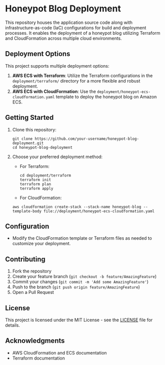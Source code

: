 # Honeypot Blog Deployment

This repository houses the application source code along with infrastructure-as-code (IaC) configurations for build and deployment processes. It enables the deployment of a honeypot blog utilizing Terraform and CloudFormation across multiple cloud environments.

## Deployment Options

This project supports multiple deployment options:

1. **AWS ECS with Terraform**: Utilize the Terraform configurations in the `deployment/terraform/` directory for a more flexible and robust deployment.
2. **AWS ECS with CloudFormation**: Use the `deployment/honeypot-ecs-cloudformation.yaml` template to deploy the honeypot blog on Amazon ECS.

## Getting Started

1. Clone this repository:
   ```
   git clone https://github.com/your-username/honeypot-blog-deployment.git
   cd honeypot-blog-deployment
   ```

2. Choose your preferred deployment method:

   - For Terraform:
     ```
     cd deployment/terraform
     terraform init
     terraform plan
     terraform apply
     ```
    - For CloudFormation:
     ```
     aws cloudformation create-stack --stack-name honeypot-blog --template-body file://deployment/honeypot-ecs-cloudformation.yaml
     ```
## Configuration

- Modify the CloudFormation template or Terraform files as needed to customize your deployment.

## Contributing

1. Fork the repository
2. Create your feature branch (`git checkout -b feature/AmazingFeature`)
3. Commit your changes (`git commit -m 'Add some AmazingFeature'`)
4. Push to the branch (`git push origin feature/AmazingFeature`)
5. Open a Pull Request

## License

This project is licensed under the MIT License - see the [LICENSE](LICENSE) file for details.

## Acknowledgments

- AWS CloudFormation and ECS documentation
- Terraform documentation
